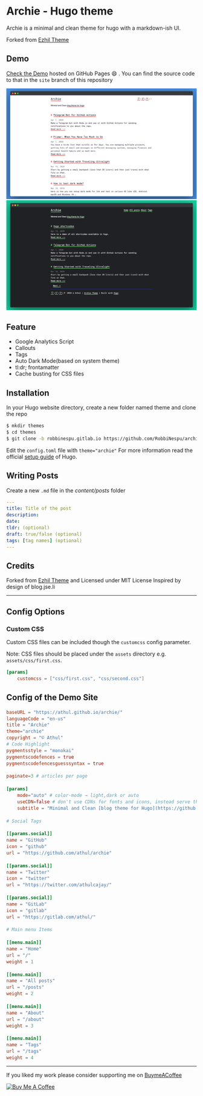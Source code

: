 # Archie - Hugo theme
Archie is a minimal and clean theme for hugo with a markdown-ish UI.

Forked from [Ezhil Theme](https://github.com/vividvilla/ezhil)

## Demo

[Check the Demo](https://athul.github.io/archie/) hosted on GitHub Pages :smile: . You can find the source code to that in the `site` branch of this repository

![](/images/theme.png)
![](/images/archie-dark.png)
## Feature
- Google Analytics Script
- Callouts
- Tags
- Auto Dark Mode(based on system theme)
- tl:dr; frontamatter
- Cache busting for CSS files

## Installation
In your Hugo website directory, create a new folder named theme and clone the repo
```bash
$ mkdir themes
$ cd themes
$ git clone -b robbinespu.gitlab.io https://github.com/RobbiNespu/archie.git
```
Edit the `config.toml` file with `theme="archie"`
For more information read the official [setup guide](https://gohugo.io/overview/installing/) of Hugo.

## Writing Posts
Create a new `.md` file in the *content/posts* folder
```yml
---
title: Title of the post
description:
date:
tldr: (optional)
draft: true/false (optional)
tags: [tag names] (optional)
---
```

## Credits
Forked from [Ezhil Theme](https://github.com/vividvilla/ezhil) and Licensed under MIT License
Inspired by design of blog.jse.li

----

## Config Options

### Custom CSS
Custom CSS files can be included though the `customcss` config parameter.

Note: CSS files should be placed under the `assets` directory e.g. `assets/css/first.css`.

```toml
[params]
	customcss = ["css/first.css", "css/second.css"]
```


## Config of the Demo Site

```toml
baseURL = "https://athul.github.io/archie/"
languageCode = "en-us"
title = "Archie"
theme="archie"
copyright = "© Athul"
# Code Highlight
pygmentsstyle = "monokai"
pygmentscodefences = true
pygmentscodefencesguesssyntax = true

paginate=3 # articles per page

[params]
	mode="auto" # color-mode → light,dark or auto
	useCDN=false # don't use CDNs for fonts and icons, instead serve them locally.
	subtitle = "Minimal and Clean [blog theme for Hugo](https://github.com/athul/archie)"

# Social Tags

[[params.social]]
name = "GitHub"
icon = "github"
url = "https://github.com/athul/archie"

[[params.social]]
name = "Twitter"
icon = "twitter"
url = "https://twitter.com/athulcajay/"

[[params.social]]
name = "GitLab"
icon = "gitlab"
url = "https://gitlab.com/athul/"

# Main menu Items

[[menu.main]]
name = "Home"
url = "/"
weight = 1

[[menu.main]]
name = "All posts"
url = "/posts"
weight = 2

[[menu.main]]
name = "About"
url = "/about"
weight = 3

[[menu.main]]
name = "Tags"
url = "/tags"
weight = 4
```
---

If you liked my work please consider supporting me on [BuymeACoffee](https://www.buymeacoffee.com/athulca)

<a href="https://www.buymeacoffee.com/athulca" target="_blank"><img src="https://cdn.buymeacoffee.com/buttons/v2/default-red.png" alt="Buy Me A Coffee" height="41" width="174" ></a>
